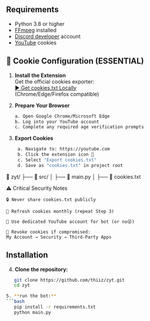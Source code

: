## Requirements
- Python 3.8 or higher
- [FFmpeg](https://www.ffmpeg.org/download.html) installed
- [Discord developer](https://discord.com/developers/) account
- [YouTube](https://youtube.com) cookies

## 🍪 Cookie Configuration (ESSENTIAL)

1. **Install the Extension**  
   Get the official cookies exporter:  
   [▶️ Get cookies.txt Locally](https://chromewebstore.google.com/detail/get-cookiestxt-locally/cclelndahbckbenkjhflpdbgdldlbecc)  
   (Chrome/Edge/Firefox compatible)

2. **Prepare Your Browser**
   ```bash
   a. Open Google Chrome/Microsoft Edge
   b. Log into your YouTube account
   c. Complete any required age verification prompts


2. **Export Cookies**
   ```bash
    a. Navigate to: https://youtube.com
    b. Click the extension icon 🍪
    c. Select "Export cookies.txt"
    d. Save as "cookies.txt" in project root

📂 zyt/
├── 📂 src/
│   ├── 📄 main.py
│   ├── 📄 cookies.txt


⚠️ Critical Security Notes

    🔒 Never share cookies.txt publicly

    🔄 Refresh cookies monthly (repeat Step 3)

    👥 Use dedicated YouTube account for bot (or no😜)

    🚫 Revoke cookies if compromised:
    My Account → Security → Third-Party Apps

## Installation

4. **Clone the repository:**
```bash
   git clone https://github.com/thiiz/zyt.git
   cd zyt

5. **run the bot:**
```bash
   pip install -r requirements.txt
   python main.py